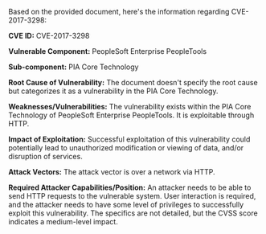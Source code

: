 Based on the provided document, here's the information regarding CVE-2017-3298:

**CVE ID:** CVE-2017-3298

**Vulnerable Component:** PeopleSoft Enterprise PeopleTools

**Sub-component:** PIA Core Technology

**Root Cause of Vulnerability:** The document doesn't specify the root cause but categorizes it as a vulnerability in the PIA Core Technology.

**Weaknesses/Vulnerabilities:** The vulnerability exists within the PIA Core Technology of PeopleSoft Enterprise PeopleTools. It is exploitable through HTTP.

**Impact of Exploitation:** Successful exploitation of this vulnerability could potentially lead to unauthorized modification or viewing of data, and/or disruption of services.

**Attack Vectors:** The attack vector is over a network via HTTP.

**Required Attacker Capabilities/Position:** An attacker needs to be able to send HTTP requests to the vulnerable system. User interaction is required, and the attacker needs to have some level of privileges to successfully exploit this vulnerability. The specifics are not detailed, but the CVSS score indicates a medium-level impact.